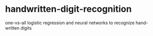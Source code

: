 # handwritten-digit-recognition
 one-vs-all logistic regression and neural networks to recognize hand-written digits
